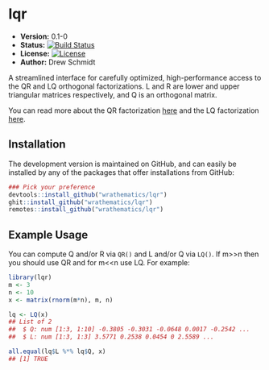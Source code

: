 # lqr

* **Version:** 0.1-0
* **Status:** [![Build Status](https://travis-ci.org/wrathematics/lqr.png)](https://travis-ci.org/wrathematics/lqr)
* **License:** [![License](http://img.shields.io/badge/license-BSD%202--Clause-orange.svg?style=flat)](http://opensource.org/licenses/BSD-2-Clause)
* **Author:** Drew Schmidt



A streamlined interface for carefully optimized, high-performance access to the QR and LQ orthogonal factorizations.  L and R are lower and upper triangular matrices respectively, and Q is an orthogonal matrix.

You can read more about the QR factorization [here](http://www.netlib.org/lapack/lug/node40.html) and the LQ factorization [here](http://www.netlib.org/lapack/lug/node41.html).



## Installation

<!-- To install the R package, run:

```r
install.package("coop")
``` -->

The development version is maintained on GitHub, and can easily be installed by any of the packages that offer installations from GitHub:

```r
### Pick your preference
devtools::install_github("wrathematics/lqr")
ghit::install_github("wrathematics/lqr")
remotes::install_github("wrathematics/lqr")
```



## Example Usage

You can compute Q and/or R via `QR()` and L and/or Q via `LQ()`.  If m>>n then you should use QR and for m<<n use LQ.  For example:

```r
library(lqr)
m <- 3
n <- 10
x <- matrix(rnorm(m*n), m, n)

lq <- LQ(x)
## List of 2
##  $ Q: num [1:3, 1:10] -0.3805 -0.3031 -0.0648 0.0017 -0.2542 ...
##  $ L: num [1:3, 1:3] 3.5771 0.2538 0.0454 0 2.5589 ...

all.equal(lq$L %*% lq$Q, x)
## [1] TRUE
```
